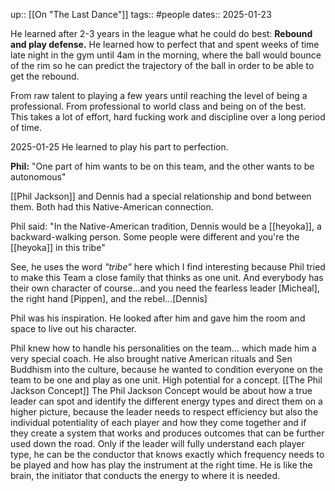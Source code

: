 up:: [[On "The Last Dance"]]
tags:: #people 
dates:: 2025-01-23

He learned after 2-3 years in the league what he could do best:
**Rebound and play defense.**
He learned how to perfect that and spent weeks of time late night in the gym until 4am in the morning, where the ball would bounce of the rim so he can predict the trajectory of the ball in order to be able to get the rebound.

From raw talent to playing a few years until reaching the level of being a professional.
From professional to world class and being on of the best.
This takes a lot of effort, hard fucking work and discipline over a long period of time.

2025-01-25 
He learned to play his part to perfection.

**Phil:** "One part of him wants to be on this team, and the other wants to be autonomous"

[[Phil Jackson]] and Dennis had a special relationship and bond between them.
Both had this Native-American connection.

Phil said: "In the Native-American tradition, Dennis would be a [[heyoka]], a backward-walking person. 
Some people were different and you're the [[heyoka]] in this tribe"

See, he uses the word *"tribe"* here which I find interesting because Phil tried to make this Team a close family that thinks as one unit. 
And everybody has their own character of course...and you need the fearless leader [Micheal], the right hand [Pippen], and the rebel...[Dennis]

Phil was his inspiration. He looked after him and gave him the room and space to live out his character.

Phil knew how to handle his personalities on the team... which made him a very special coach.
He also brought native American rituals and Sen Buddhism into the culture, because he wanted to condition everyone on the team to be one and play as one unit.
High potential for a concept. [[The Phil Jackson Concept]]
The Phil Jackson Concept would be about how a true leader can spot and identify the different energy types and direct them on a higher picture, because the leader needs to respect efficiency but also the individual potentiality of each player and how they come together and if they create a system that works and produces outcomes that can be further used down the road.
Only if the leader will fully understand each player type, he can be the conductor that knows exactly which frequency needs to be played and how has play the instrument at the right time.
He is like the brain, the initiator that conducts the energy to where it is needed. 


